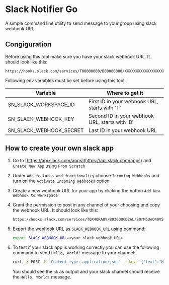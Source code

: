 # Slack Notifier Go

A simple command line utility to send message to your group using slack webhook URL

## Congiguration

Before using this tool make sure you have your slack webhook URL. It should look like this:

```text
https://hooks.slack.com/services/T00000000/B00000000/XXXXXXXXXXXXXXXXXXXXXXXX
```

Following env variables must be set before using this tool:

| Variable | Where to get it |
---|---
SN_SLACK_WORKSPACE_ID | First ID in your webhook URL, starts with 'T'
SN_SLACK_WEBHOOK_KEY | Second ID in your webhook URL, starts with 'B'
SN_SLACK_WEBHOOK_SECRET | Last ID in your webhook URL


## How to create your own slack app

1. Go to [https://api.slack.com/apps](https://api.slack.com/apps) and `Create New App` using `From Scratch`

1. Under `Add features and functionality` choose `Incoming Webhooks` and turn on the `Activate Incoming Webhooks` option

1. Create a new webhook URL for your app by clicking the button `Add New Webhook to Workspace`

1. Grant the permission to post in any channel of your choosing and copy the webhook URL. It should look like this:

    ```text
    https://hooks.slack.com/services/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
    ```

1. Export the webhook URL as `SLACK_WEBHOOK_URL` using command:

    ```bash
    export SLACK_WEBHOOK_URL=<your slack webhook URL>
    ```

1. To test if your slack app is working correctly you can use the following command to send `Hello, World!` message to your channel:

    ```bash
    curl -X POST -H 'Content-type: application/json' --data '{"text":"Hello, World!"}' <your slack webhook URL>
    ```

    You should see the `ok` as output and your slack channel should receive the `Hello, World!` message.
